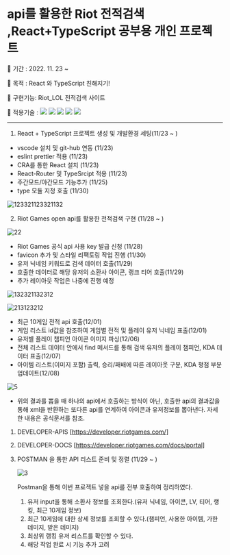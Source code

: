 # api를 활용한 Riot 전적검색 ,React+TypeScript 공부용 개인 프로젝트

🐶 기간 : 2022. 11. 23 ~

🐶 목적 : React 와 TypeScript 친해지기!

🐶 구현기능: Riot_LOL 전적검색 사이트

🐶 적용기술 : <img src="https://img.shields.io/badge/React-aqua?style=flat&logo=react&logoColor=white&magin-left=5px"/> <img src="https://img.shields.io/badge/HTML-orange?style=flat&logo=HTML5&logoColor=white&magin-left=5px"/> <img src="https://img.shields.io/badge/CSS-blue?style=flat&logo=CSS3&logoColor=white&magin-left=5px"/> <img src="https://img.shields.io/badge/TypeScript-gray?style=flat&logo=TypeScript&logoColor=white&magin-left=5px"/> <img src="https://img.shields.io/badge/BootStrap-purple?style=flat&logo=BootStrap&logoColor=white&magin-left=5px"/>

---

1. React + TypeScript 프로젝트 생성 및 개발환경 세팅(11/23 ~ )

- vscode 설치 및 git-hub 연동 (11/23)
- eslint prettier 적용 (11/23)
- CRA를 통한 React 설치 (11/23)
- React-Router 및 TypeSrcipt 적용 (11/23)
- 주간모드/야간모드 기능추가 (11/25)
- type 모듈 지정 호출 (11/30)

![123321123321132](https://user-images.githubusercontent.com/98578138/206192920-dfcf38c7-bc06-4763-a3f5-07096c9ae952.png)


2. Riot Games open api를 활용한 전적검색 구현 (11/28 ~ )

![22](https://user-images.githubusercontent.com/98578138/204750582-e067ca77-4e3a-487f-a232-b9b3e98c0c4a.png)

- Riot Games 공식 api 사용 key 발급 신청 (11/28)
- favicon 추가 및 스타일 리팩토링 작업 진행 (11/30)
- 유저 닉네임 키워드로 검색 데이터 호출(11/29)
- 호출한 데이터로 해당 유저의 소환사 아이콘, 랭크 티어 호출(11/29)
- 추가 레이아웃 작업은 나중에 진행 예정


![132321132312](https://user-images.githubusercontent.com/98578138/206190581-f4e2b257-bfb8-4d3c-8ef4-407eec8b5ce0.png)

![213123212](https://user-images.githubusercontent.com/98578138/206446216-ec93dd5f-3581-4fa6-8bc3-cc21e55dac86.png)

- 최근 10게임 전적 api 호출(12/01)
- 게임 리스트 id값을 참조하여 게임별 전적 및 플레이 유저 닉네임 표출(12/01)
- 유저별 플레이 챔피언 아이콘 이미지 파싱(12/06)
- 전체 리스트 데이터 안에서 find 메서드를 통해 검색 유저의 플레이 챔피언, KDA 데이터 표출(12/07)
- 아이템 리스트(이미지 포함) 출력, 승리/패배에 따른 레이아웃 구분, KDA 평점 부분 업데이트(12/08)

![5](https://user-images.githubusercontent.com/98578138/204481292-06e36563-82a2-4861-9790-a9ad60642dac.png)

- 위의 결과를 뽑을 때 하나의 api에서 호출하는 방식이 아닌, 호출한 api의 결과값을 통해 xml을 반환하는 또다른 api를 연계하여 아이콘과 유저정보를 뽑아낸다. 자세한 내용은 공식문서를 참조.

1.  DEVELOPER-APIS [https://developer.riotgames.com/]
2.  DEVELOPER-DOCS [https://developer.riotgames.com/docs/portal]

3.  POSTMAN 을 통한 API 리스트 준비 및 정렬 (11/29 ~ )

    ![3](https://user-images.githubusercontent.com/98578138/204481997-a73529c1-70c8-47a8-b683-fe61c61ce360.png)

    Postman을 통해 이번 프로젝트 넣을 api를 전부 호출하여 정리하였다.

    1.  유저 input을 통해 소환사 정보를 조회한다.(유저 닉네임, 아이콘, LV, 티어, 랭킹, 최근 10게임 정보)
    2.  최근 10게임에 대한 상세 정보를 조회할 수 있다.(챔피언, 사용한 아이템, 가한 데미지, 받은 데미지)
    3.  최상위 랭킹 유저 리스트를 확인할 수 있다.
    4.  해당 작업 완료 시 기능 추가 고려
